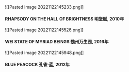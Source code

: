 ![[Pasted image 20221122145233.png]]  

#### RHAPSODY ON THE HALL OF BRIGHTNESS 明堂赋, 2010年

![[Pasted image 20221122145526.png]]
#### WEI STATE OF MYRIAD BEINGS 魏州万生园, 2016年

![[Pasted image 20221122145948.png]]
#### BLUE PEACOCK 孔雀·蓝, 2012年
